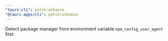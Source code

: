 ```yaml
---
"tauri-cli": patch:enhance
"@tauri-apps/cli": patch:enhance
---
```


Detect package manager from environment variable `npm_config_user_agent` first
